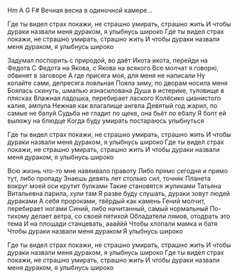 Hm A G F#
Вечная весна в одиночной камере...

Где ты видел страх покажи, не страшно умирать, страшно жить
И чтобы дураки назвали меня дураком, я улыбнусь широко
Где ты видел страх покажи, не страшно умирать, страшно жить
И чтобы дураки назвали меня дураком, я улыбнусь широко

Задумал поспорить с природой, во даёт
Икота икота, перейди на Федота
С Федота на Якова, с Якова на всякого
Все молчат я говорю, обвинят в заговоре
А где присяга моя, для меня не написали
Ну копайте сами, депресяга лояльная
Пояла зиму, по дворам носила меня
Боялась скинуть, шмалью изнасилована
Душа в истерике, туловище в плясках
Влажная ладошка, перебирает лаского
Колёсико цианистого калия, ампула
Нежная как влагалище ангела
Девятый год жарил, по самые не балуй
Судьба не гладит по щеке, она бьёт по ебалу
Я болт ей выложу на блюдце
Когда буду умирать постараюсь улыбнуться

Где ты видел страх покажи, не страшно умирать, страшно жить
И чтобы дураки назвали меня дураком, я улыбнусь широко
Где ты видел страх покажи, не страшно умирать, страшно жить
И чтобы дураки назвали меня дураком, я улыбнусь широко

Всю жизнь что-то мне навеивало правоту
Либо прямо сегодня и прямо тут, либо пропаду
Знаешь девять лет столько сил, точняк
Планета вокруг моей оси крутит булками
Такие становятся жуликами
Татьяна Витальевна парила, хули там
Я разве буду слушать, дураки зовут людей дураками
А себя пророками, твёрдый как камень
Гений молчит, перебирает ногами
Синий, либо начитанный, самый нормальный
По-тихому делает ветра, со своей пятихой
Обладатели лямов, отодрать это тема
И на площади станцевать, аааййй
Чтобы хлопали мамка и батя
Чтобы дураки назвали меня дураком
Я улыбнусь широко

Где ты видел страх покажи, не страшно умирать, страшно жить
И чтобы дураки назвали меня дураком, я улыбнусь широко
Где ты видел страх покажи, не страшно умирать, страшно жить
И чтобы дураки назвали меня дураком, я улыбнусь широко
